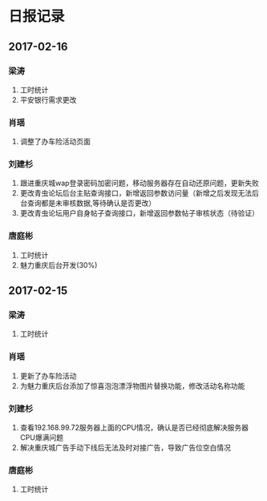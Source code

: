 # 日报记录
## 2017-02-16
### 梁涛
1. 工时统计
2. 平安银行需求更改
### 肖瑶
1. 调整了办车险活动页面
### 刘建杉
1. 跟进重庆城wap登录密码加密问题，移动服务器存在自动还原问题，更新失败
1. 更改青虫论坛后台主贴查询接口，新增返回参数访问量（新增之后发现无法后台查询都是未审核数据,等待确认是否更改）
1. 更改青虫论坛用户自身帖子查询接口，新增返回参数帖子审核状态（待验证）
### 唐庭彬
1. 工时统计
2. 魅力重庆后台开发(30%)


## 2017-02-15
### 梁涛
1. 工时统计
### 肖瑶
1. 更新了办车险活动
1. 为魅力重庆后台添加了惊喜泡泡漂浮物图片替换功能，修改活动名称功能
### 刘建杉
1. 查看192.168.99.72服务器上面的CPU情况，确认是否已经彻底解决服务器CPU爆满问题
1. 解决重庆城广告手动下线后无法及时对接广告，导致广告位空白情况
### 唐庭彬
1. 工时统计